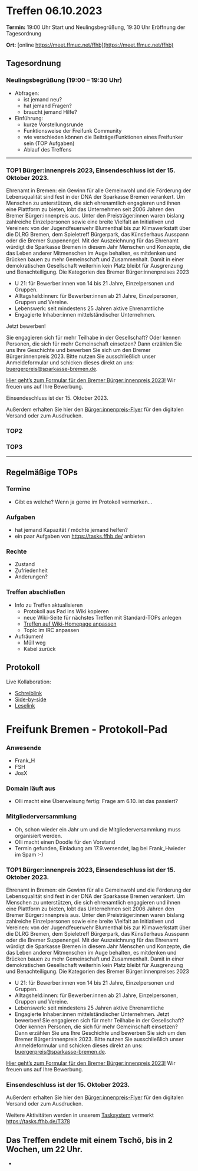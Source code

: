 # Treffen 06.10.2023

**Termin:** 19:00 Uhr Start und Neulingsbegrüßung, 19:30 Uhr Eröffnung der Tagesordnung

**Ort:** [online https://meet.ffmuc.net/ffhb](https://meet.ffmuc.net/ffhb)

## Tagesordnung
### Neulingsbegrüßung (19:00 – 19:30 Uhr)

- Abfragen:
    - ist jemand neu?
    - hat jemand Fragen?
    - braucht jemand Hilfe?
- Einführung:
    - kurze Vorstellungsrunde
    - Funktionsweise der Freifunk Community
    - wie verschieden können die Beiträge/Funktionen eines Freifunker sein (TOP Aufgaben)
    - Ablauf des Treffens

---
### TOP1 Bürger:innenpreis 2023, Einsendeschluss ist der 15. Oktober 2023.

Ehrenamt in Bremen: ein Gewinn für alle
Gemeinwohl und die Förderung der Lebensqualität sind fest in der DNA der Sparkasse Bremen verankert. Um Menschen zu unterstützen, die sich ehrenamtlich engagieren und ihnen eine Plattform zu bieten, lobt das Unternehmen seit 2006 Jahren den Bremer Bürger:innenpreis aus. Unter den Preisträger:innen waren bislang zahlreiche Einzelpersonen sowie eine breite Vielfalt an Initiativen und Vereinen: von der Jugendfeuerwehr Blumenthal bis zur Klimawerkstatt über die DLRG Bremen, dem Spieletreff Bürgerpark, das  Künstlerhaus Ausspann oder die Bremer Suppenengel.
Mit der Auszeichnung für das Ehrenamt würdigt die Sparkasse Bremen in diesem Jahr Menschen und Konzepte, die das Leben anderer Mitmenschen im Auge behalten, es mitdenken und Brücken bauen zu mehr Gemeinschaft und Zusammenhalt. Damit in einer demokratischen Gesellschaft weiterhin kein Platz bleibt für Ausgrenzung und Benachteiligung.
Die Kategorien des Bremer Bürger:innenpreises 2023

- U 21: für Bewerber:innen von 14 bis 21 Jahre, Einzelpersonen und Gruppen.
- Alltagsheld:innen: für Bewerber:innen ab 21 Jahre, Einzelpersonen, Gruppen und Vereine.
- Lebenswerk: seit mindestens 25 Jahren aktive Ehrenamtliche
- Engagierte Inhaber:innen mittelständischer Unternehmen.

Jetzt bewerben!

Sie engagieren sich für mehr Teilhabe in der Gesellschaft? Oder kennen Personen, die sich für mehr Gemeinschaft einsetzen? Dann erzählen Sie uns Ihre Geschichte und bewerben Sie sich um den Bremer Bürger:innenpreis 2023.  Bitte nutzen Sie ausschließlich unser Anmeldeformular und schicken dieses direkt an uns: buergerpreis@sparkasse-bremen.de.

[Hier geht’s zum Formular für den Bremer Bürger:innenpreis 2023!](https://blog.sparkasse-bremen.de/wp-content/uploads/sites/2/2023/09/spk_bu%CC%88rgerpreis_bewerbungsbogen.pdf) Wir freuen uns auf Ihre Bewerbung.

Einsendeschluss ist der 15. Oktober 2023.

Außerdem erhalten Sie hier den [Bürger:innenpreis-Flyer](https://blog.sparkasse-bremen.de/wp-content/uploads/sites/2/2023/09/spk_bu%CC%88rgerpreis-flyer.pdf) für den digitalen Versand oder zum Ausdrucken.

### TOP2


### TOP3


---
## Regelmäßige TOPs

### Termine

- Gibt es welche? Wenn ja gerne im Protokoll vermerken...

### Aufgaben

- hat jemand Kapazität / möchte jemand helfen?
- ein paar Aufgaben von https://tasks.ffhb.de/ anbieten

### Rechte

- Zustand
- Zufriedenheit
- Änderungen?

### Treffen abschließen

- Info zu Treffen aktualisieren
  - Protokoll aus Pad ins Wiki kopieren
  - neue Wiki-Seite für nächstes Treffen mit Standard-TOPs anlegen
  - [Treffen auf Wiki-Homepage anpassen](https://wiki.bremen.freifunk.net/Home)
  - Topic im IRC anpassen
- Aufräumen!
  - Müll weg
  - Kabel zurück

## Protokoll

Live Kollaboration:

* [Schreiblink](https://hackmd.io/AwDgnA7ATArKC0BGGBjAzPALAUzSeARgYgGzxQAmEFFwiKBEKAhkA===?edit)
* [Side-by-side](https://hackmd.io/AwDgnA7ATArKC0BGGBjAzPALAUzSeARgYgGzxQAmEFFwiKBEKAhkA===?both)
* [Leselink](https://hackmd.io/AwDgnA7ATArKC0BGGBjAzPALAUzSeARgYgGzxQAmEFFwiKBEKAhkA===?view)

# Freifunk Bremen - Protokoll-Pad

### Anwesende
- Frank_H
- FSH
- JosX

### Domain läuft aus
* Olli macht eine Überweisung fertig: Frage am 6.10. ist das passiert? 

### Mitgliederversammlung
* Oh, schon wieder ein Jahr um und die Mitgliederversammlung muss organisiert werden.
* Olli macht einen Doodle für den Vorstand
* Termin gefunden, Einladung am 17.9.versendet, lag bei Frank_Hwieder im Spam :-)

### TOP1 Bürger:innenpreis 2023, Einsendeschluss ist der 15. Oktober 2023.
Ehrenamt in Bremen: ein Gewinn für alle Gemeinwohl und die Förderung der Lebensqualität sind fest in der DNA der Sparkasse Bremen verankert. Um Menschen zu unterstützen, die sich ehrenamtlich engagieren und ihnen eine Plattform zu bieten, lobt das Unternehmen seit 2006 Jahren den Bremer Bürger:innenpreis aus. Unter den Preisträger:innen waren bislang zahlreiche Einzelpersonen sowie eine breite Vielfalt an Initiativen und Vereinen: von der Jugendfeuerwehr Blumenthal bis zur Klimawerkstatt über die DLRG Bremen, dem Spieletreff Bürgerpark, das Künstlerhaus Ausspann oder die Bremer Suppenengel. Mit der Auszeichnung für das Ehrenamt würdigt die Sparkasse Bremen in diesem Jahr Menschen und Konzepte, die das Leben anderer Mitmenschen im Auge behalten, es mitdenken und Brücken bauen zu mehr Gemeinschaft und Zusammenhalt. Damit in einer demokratischen Gesellschaft weiterhin kein Platz bleibt für Ausgrenzung und Benachteiligung. Die Kategorien des Bremer Bürger:innenpreises 2023

- U 21: für Bewerber:innen von 14 bis 21 Jahre, Einzelpersonen und Gruppen.
- Alltagsheld:innen: für Bewerber:innen ab 21 Jahre, Einzelpersonen, Gruppen und Vereine.
- Lebenswerk: seit mindestens 25 Jahren aktive Ehrenamtliche
- Engagierte Inhaber:innen mittelständischer Unternehmen.
Jetzt bewerben!
Sie engagieren sich für mehr Teilhabe in der Gesellschaft? Oder kennen Personen, die sich für mehr Gemeinschaft einsetzen? Dann erzählen Sie uns Ihre Geschichte und bewerben Sie sich um den Bremer Bürger:innenpreis 2023. Bitte nutzen Sie ausschließlich unser Anmeldeformular und schicken dieses direkt an uns: buergerpreis@sparkasse-bremen.de.

[Hier geht’s zum Formular für den Bremer Bürger:innenpreis 2023!](https://blog.sparkasse-bremen.de/wp-content/uploads/sites/2/2023/09/spk_bu%CC%88rgerpreis_bewerbungsbogen.pdf) Wir freuen uns auf Ihre Bewerbung.

### Einsendeschluss ist der 15. Oktober 2023.

Außerdem erhalten Sie hier den [Bürger:innenpreis-Flyer](https://blog.sparkasse-bremen.de/wp-content/uploads/sites/2/2023/09/spk_bu%CC%88rgerpreis-flyer.pdf) für den digitalen Versand oder zum Ausdrucken.

Weitere Aktivitäten werden in unserem [Tasksystem](https://tasks.ffhb.de) vermerkt
https://tasks.ffhb.de/T378

Das Treffen endete mit einem Tschö, bis in 2 Wochen, um 22 Uhr.
---
- 